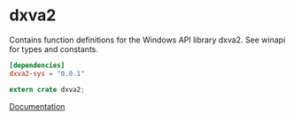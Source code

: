 # dxva2 #
Contains function definitions for the Windows API library dxva2. See winapi for types and constants.

```toml
[dependencies]
dxva2-sys = "0.0.1"
```

```rust
extern crate dxva2;
```

[Documentation](https://retep998.github.io/doc/dxva2/)
